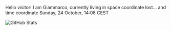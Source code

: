 Hello visitor! I am Giammarco, currently living in space coordinate lost... and time coordinate Sunday, 24 October, 14:08 CEST

![GitHub Stats](https://github-readme-stats.vercel.app/api?username=grcasanova)

